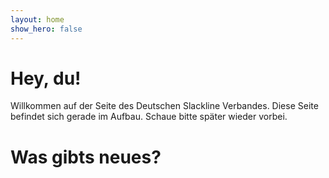 ```yaml
---
layout: home
show_hero: false
---
```


<h1>
  Hey, du!
</h1>

Willkommen auf der Seite des Deutschen Slackline Verbandes. Diese Seite befindet sich gerade im Aufbau. Schaue bitte später wieder vorbei.

# Was gibts neues?
